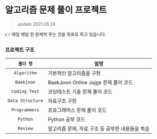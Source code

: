 # 알고리즘 문제 풀이 프로젝트
> update 2021.05.24  

👉 매일 매일 한 문제씩 푸는 것을 목표로 하고 있습니다.

### 프로젝트 구조
|`폴더 명`|설명|
|:---:|---|
|`Algorithm`|기본적인 알고리즘을 구현 |
|`Baekjoon`|BaekJoon Online Jujge 문제 풀이 코드|
|`Coding Test`| 코딩테스트 기출 문제 풀이 코드|
|`Data Structure`| 자료구조 구현|
|`Programmers`| 프로그래머스 문제 풀이 코드|
|`Python`| Python 공부 코드|
|`Review`| 알고리즘 문제, 자료 구조 등 공부한 내용들을 복습|
 


